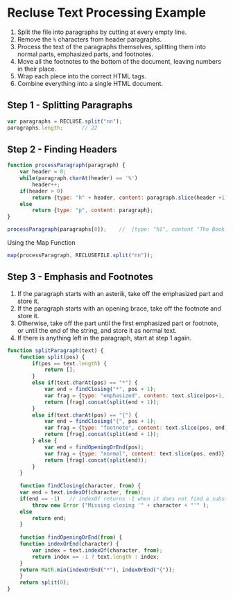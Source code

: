 # Recluse Text Processing Example
1. Split the file into paragraphs by cutting at every empty line.
2. Remove the `%` characters from header paragraphs.
3. Process the text of the paragraphs themselves, splitting them into normal parts, emphasized parts, and footnotes.
4. Move all the footnotes to the bottom of the document, leaving numbers in their place.
5. Wrap each piece into the correct HTML tags.
6. Combine everything into a single HTML document.

## Step 1 - Splitting Paragraphs
```javascript
var paragraphs = RECLUSE.split("nn");
paragraphs.length;      // 22
```

## Step 2 - Finding Headers
```javascript
function processParagraph(paragraph) {
    var header = 0;
    while(paragraph.charAt(header) == '%')
        header++;
    if(header > 0)
        return {type: "h" + header, content: paragraph.slice(header +1)};
    else
        return {type: "p", content: paragraph};
}

processParagraph(paragraphs[0]);    //  {type: "h1", content "The Book of Programming"}
```

Using the Map Function
```javascript
map(processParagraph, RECLUSEFILE.split("nn"));
```

## Step 3 - Emphasis and Footnotes
1. If the paragraph starts with an asterik, take off the emphasized part and store it.
2. If the paragraph starts with an opening brace, take off the footnote and store it.
3. Otherwise, take off the part until the first emphasized part or footnote, or until the end of the string, and store it as normal text.
4. If there is anything left in the paragraph, start at step 1 again.

```javascript
function splitParagraph(text) {
    function split(pos) {
        if(pos == text.length) {
            return [];
        }
        else if(text.charAt(pos) == "*") {
            var end = findClosing("*", pos + 1);
            var frag = {type: "emphasized", content: text.slice(pos+1, end)};
            return [frag].concat(split(end + 1));
        }
        else if(text.charAt(pos) == "{") {
            var end = findClosing("{", pos + 1);
            var frag = {type: "footnote", content: text.slice(pos, end)};
            return [frag].concat(split(end + 1));
        } else {
            var end = findOpeningOrEnd(pos);
            var frag = {type: "normal", content: text.slice(pos, end)};
            return [frag].concat(split(end));
        }
    }
    
    function findClosing(character, from) {
    var end = text.indexOf(character, from);
    if(end == -1)   // indexOf returns -1 when it does not find a substring
        throw new Error ("Missing closing '" + character + "'" );
    else
        return end;
    }
    
    function findOpeningOrEnd(from) {
    function indexOrEnd(character) {
        var index = text.indexOf(character, from);
        return index == -1 ? text.length : index;
    }
    return Math.min(indexOrEnd("*"), indexOrEnd("{"));
    }
    return split(0);
}
```